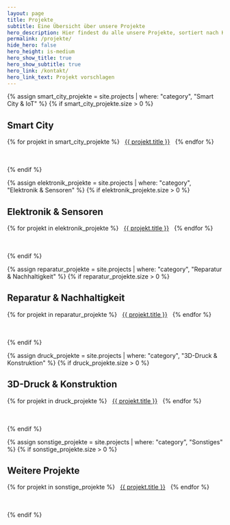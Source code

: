 ```yaml
---
layout: page
title: Projekte
subtitle: Eine Übersicht über unsere Projekte
hero_description: Hier findest du alle unsere Projekte, sortiert nach Kategorien. Entdecke praktische Lösungen und kreative Ansätze aus unserem Makerspace.
permalink: /projekte/
hide_hero: false
hero_height: is-medium
hero_show_title: true
hero_show_subtitle: true
hero_link: /kontakt/
hero_link_text: Projekt vorschlagen
---
```


<!-- Smart City & IoT -->
{% assign smart_city_projekte = site.projects | where: "category", "Smart City & IoT" %}
{% if smart_city_projekte.size > 0 %}
## Smart City

<div style="display: flex; flex-wrap: wrap; gap: 0.75rem; margin-bottom: 3rem;">
{% for projekt in smart_city_projekte %}
  <a href="{{ projekt.url }}" class="button is-light is-rounded" style="margin: 0;">{{ projekt.title }}</a>
{% endfor %}
</div>
{% endif %}

<!-- Elektronik & Sensoren -->
{% assign elektronik_projekte = site.projects | where: "category", "Elektronik & Sensoren" %}
{% if elektronik_projekte.size > 0 %}
## Elektronik & Sensoren

<div style="display: flex; flex-wrap: wrap; gap: 0.75rem; margin-bottom: 3rem;">
{% for projekt in elektronik_projekte %}
  <a href="{{ projekt.url }}" class="button is-light is-rounded" style="margin: 0;">{{ projekt.title }}</a>
{% endfor %}
</div>
{% endif %}

<!-- Reparatur & Nachhaltigkeit -->
{% assign reparatur_projekte = site.projects | where: "category", "Reparatur & Nachhaltigkeit" %}
{% if reparatur_projekte.size > 0 %}
## Reparatur & Nachhaltigkeit

<div style="display: flex; flex-wrap: wrap; gap: 0.75rem; margin-bottom: 3rem;">
{% for projekt in reparatur_projekte %}
  <a href="{{ projekt.url }}" class="button is-light is-rounded" style="margin: 0;">{{ projekt.title }}</a>
{% endfor %}
</div>
{% endif %}

<!-- 3D-Druck & Konstruktion -->
{% assign druck_projekte = site.projects | where: "category", "3D-Druck & Konstruktion" %}
{% if druck_projekte.size > 0 %}
## 3D-Druck & Konstruktion

<div style="display: flex; flex-wrap: wrap; gap: 0.75rem; margin-bottom: 3rem;">
{% for projekt in druck_projekte %}
  <a href="{{ projekt.url }}" class="button is-light is-rounded" style="margin: 0;">{{ projekt.title }}</a>
{% endfor %}
</div>
{% endif %}

<!-- Weitere Projekte -->
{% assign sonstige_projekte = site.projects | where: "category", "Sonstiges" %}
{% if sonstige_projekte.size > 0 %}
## Weitere Projekte

<div style="display: flex; flex-wrap: wrap; gap: 0.75rem; margin-bottom: 3rem;">
{% for projekt in sonstige_projekte %}
  <a href="{{ projekt.url }}" class="button is-light is-rounded" style="margin: 0;">{{ projekt.title }}</a>
{% endfor %}
</div>
{% endif %}
